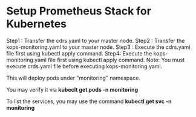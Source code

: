 # Setup Prometheus Stack for Kubernetes

Step1 : Transfer the cdrs.yaml to your master node.
Step2 : Transfer the kops-monitoring.yaml to your master node.
Step3 : Execute the cdrs.yaml file first using kubectl apply command.
Step4: Execute the kops-monitoring.yaml file first using kubectl apply command.
Note: You must execute crds.yaml file before executing kops-monitoring.yaml.

This will deploy pods under "monitoring" namespace.

You may verify it via **kubeclt get pods -n monitoring**

To list the services, you may use the command **kubectl get svc -n monitoring**
